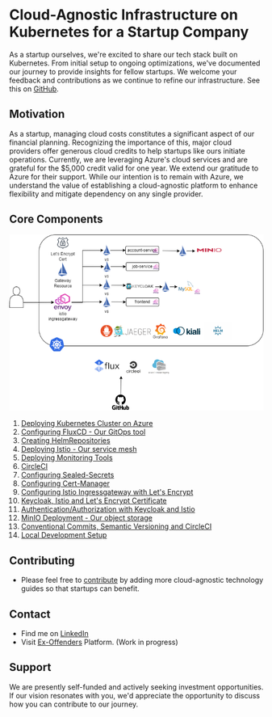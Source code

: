 # Cloud-Agnostic Infrastructure on Kubernetes for a Startup Company

As a startup ourselves, we're excited to share our tech stack built on Kubernetes. From initial setup to ongoing optimizations, we've documented our journey to provide insights for fellow startups. We welcome your feedback and contributions as we continue to refine our infrastructure. See this on [GitHub](https://github.com/ex-offenders/Cloud-Agnostic-Startup-Platform). 

## Motivation

As a startup, managing cloud costs constitutes a significant aspect of our financial planning. Recognizing the importance of this, major cloud providers offer generous cloud credits to help startups like ours initiate operations. Currently, we are leveraging Azure's cloud services and are grateful for the $5,000 credit valid for one year. We extend our gratitude to Azure for their support. While our intention is to remain with Azure, we understand the value of establishing a cloud-agnostic platform to enhance flexibility and mitigate dependency on any single provider.

## Core Components
![Alt text](images/platform-v3.png?raw=true "Ex-Offenders Platform")

1. [Deploying Kubernetes Cluster on Azure](kubernetes) 
2. [Configuring FluxCD - Our GitOps tool](docs/fluxcd.md)
3. [Creating HelmRepositories](docs/helmrepositories.md)
4. [Deploying Istio - Our service mesh](docs/istio.md)
5. [Deploying Monitoring Tools](docs/monitoring.md)
6. [CircleCI](docs/circleci.md)
7. [Configuring Sealed-Secrets](docs/sealed-secrets.md)
8. [Configuring Cert-Manager](docs/cert-manager.md)
9. [Configuring Istio Ingressgateway with Let's Encrypt](docs/ingressgateway.md)
10. [Keycloak, Istio and Let's Encrypt Certificate](docs/keycloak.md)
11. [Authentication/Authorization with Keycloak and Istio](docs/requestauthentication.md)
12. [MinIO Deployment - Our object storage](docs/minio.md)
13. [Conventional Commits, Semantic Versioning and CircleCI](docs/release.md)
14. [Local Development Setup](docs/local.md)

## Contributing

* Please feel free to [contribute](https://github.com/ex-offenders/Cloud-Agnostic-Startup-Platform) by adding more cloud-agnostic technology guides so that startups can benefit.

## Contact

* Find me on [LinkedIn](https://www.linkedin.com/in/sajeeval)
* Visit [Ex-Offenders](https://ex-offenders.co.uk) Platform. (Work in progress)

## Support
We are presently self-funded and actively seeking investment opportunities. If our vision resonates with you, we'd appreciate the opportunity to discuss how you can contribute to our journey.
